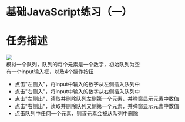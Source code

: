 基础JavaScript练习（一）
===
# 任务描述
![](http://7xrp04.com1.z0.glb.clouddn.com/task_2_18_1.jpg)<br>
模拟一个队列，队列的每个元素是一个数字，初始队列为空<br>
有一个input输入框，以及4个操作按钮<br>
* 点击"左侧入"，将input中输入的数字从左侧插入队列中<br>
* 点击"右侧入"，将input中输入的数字从右侧插入队列中<br>
* 点击"左侧出"，读取并删除队列左侧第一个元素，并弹窗显示元素中数值<br>
* 点击"右侧出"，读取并删除队列又侧第一个元素，并弹窗显示元素中数值<br>
* 点击队列中任何一个元素，则该元素会被从队列中删除<br>
